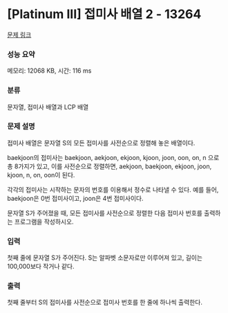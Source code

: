 # [Platinum III] 접미사 배열 2 - 13264 

[문제 링크](https://www.acmicpc.net/problem/13264) 

### 성능 요약

메모리: 12068 KB, 시간: 116 ms

### 분류

문자열, 접미사 배열과 LCP 배열

### 문제 설명

<p>접미사 배열은 문자열 S의 모든 접미사를 사전순으로 정렬해 놓은 배열이다.</p>

<p>baekjoon의 접미사는 baekjoon, aekjoon, ekjoon, kjoon, joon, oon, on, n 으로 총 8가지가 있고, 이를 사전순으로 정렬하면, aekjoon, baekjoon, ekjoon, joon, kjoon, n, on, oon이 된다.</p>

<p>각각의 접미사는 시작하는 문자의 번호를 이용해서 정수로 나타낼 수 있다. 예를 들어, baekjoon은 0번 접미사이고, joon은 4번 접미사이다.</p>

<p>문자열 S가 주어졌을 때, 모든 접미사를 사전순으로 정렬한 다음 접미사 번호를 출력하는 프로그램을 작성하시오.</p>

### 입력 

 <p>첫째 줄에 문자열 S가 주어진다. S는 알파벳 소문자로만 이루어져 있고, 길이는 100,000보다 작거나 같다.</p>

### 출력 

 <p>첫째 줄부터 S의 접미사를 사전순으로 접미사 번호를 한 줄에 하나씩 출력한다.</p>

